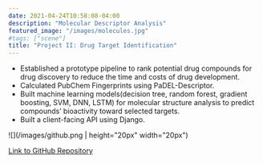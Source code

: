 ```yaml
---
date: 2021-04-24T10:58:08-04:00
description: "Molecular Descriptor Analysis"
featured_image: "/images/molecules.jpg"
#tags: ["scene"]
title: "Project II: Drug Target Identification"
---
```


* Established a prototype pipeline to rank potential drug compounds for drug discovery to reduce the time and costs of drug development.
* Calculated PubChem Fingerprints using PaDEL-Descriptor.
* Built machine learning models(decision tree, random forest, gradient boosting, SVM, DNN, LSTM) for molecular structure analysis to predict compounds’ bioactivity toward selected targets.
* Built a client-facing API using Django.

![](/images/github.png | height="20px" width="20px")

[Link to GitHub Repository](https://github.com/A-Y-Yang/CSP-572-Drug-Target-Identification-master)
